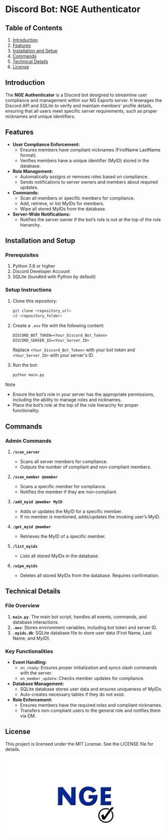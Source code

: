 # Discord Bot: NGE Authenticator

## Table of Contents

1. [Introduction](#introduction)
2. [Features](#features)
3. [Installation and Setup](#installation-and-setup)
4. [Commands](#commands)
5. [Technical Details](#technical-details)
6. [License](#license)

## Introduction

The **NGE Authenticator** is a Discord bot designed to streamline user compliance and management within our NG Esports server. It leverages the Discord API and SQLite to verify and maintain members' profile details, ensuring that all users meet specific server requirements, such as proper nicknames and unique identifiers.

## Features

- **User Compliance Enforcement:**
  - Ensures members have compliant nicknames (FirstName LastName format).
  - Verifies members have a unique identifier (MyID) stored in the database.
- **Role Management:**
  - Automatically assigns or removes roles based on compliance.
  - Sends notifications to server owners and members about required updates.
- **Commands:**
  - Scan all members or specific members for compliance.
  - Add, retrieve, or list MyIDs for members.
  - Wipe all stored MyIDs from the database.
- **Server-Wide Notifications:**
  - Notifies the server owner if the bot’s role is not at the top of the role hierarchy.

## Installation and Setup

### Prerequisites

1. Python 3.8 or higher
2. Discord Developer Account
3. SQLite (bundled with Python by default)

### Setup Instructions

1. Clone this repository:

   ```bash
   git clone <repository_url>
   cd <repository_folder>
   ```

2. Create a `.env` file with the following content:

   ```env
   DISCORD_BOT_TOKEN=<Your_Discord_Bot_Token>
   DISCORD_SERVER_ID=<Your_Server_ID>
   ```

   Replace `<Your_Discord_Bot_Token>` with your bot token and `<Your_Server_ID>` with your server's ID.

3. Run the bot:

   ```bash
   python main.py
   ```

> [!NOTE]
> - Ensure the bot’s role in your server has the appropriate permissions, including the ability to manage roles and nicknames.
> - Place the bot’s role at the top of the role hierarchy for proper functionality.

## Commands

### Admin Commands

1. **`/scan_server`**

   - Scans all server members for compliance.
   - Outputs the number of compliant and non-compliant members.

2. **`/scan_member @member`**

   - Scans a specific member for compliance.
   - Notifies the member if they are non-compliant.

3. **`/add_myid @member MyID`**

   - Adds or updates the MyID for a specific member.
   - If no member is mentioned, adds/updates the invoking user’s MyID.

4. **`/get_myid @member`**

   - Retrieves the MyID of a specific member.

5. **`/list_myids`**

   - Lists all stored MyIDs in the database.

6. **`/wipe_myids`**

   - Deletes all stored MyIDs from the database. Requires confirmation.

## Technical Details

### File Overview

1. **`main.py`**: The main bot script, handles all events, commands, and database interactions.
2. **`.env`**: Stores environment variables, including bot token and server ID.
3. **`.myids.db`**: SQLite database file to store user data (First Name, Last Name, and MyID).

### Key Functionalities

- **Event Handling:**
  - `on_ready`: Ensures proper initialization and syncs slash commands with the server.
  - `on_member_update`: Checks member updates for compliance.
- **Database Management:**
  - SQLite database stores user data and ensures uniqueness of MyIDs.
  - Auto-creates necessary tables if they do not exist.
- **Role Enforcement:**
  - Ensures members have the required roles and compliant nicknames.
  - Transfers non-compliant users to the general role and notifies them via DM.

## License

This project is licensed under the MIT License. See the LICENSE file for details.

![alt text](https://github.com/Cam-Cooper3/nge_auth_bot/blob/main/Resources/NGE_Icon_Git.png?raw=true)
